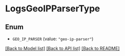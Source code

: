 # LogsGeoIPParserType

## Enum


* `GEO_IP_PARSER` (value: `"geo-ip-parser"`)


[[Back to Model list]](../README.md#documentation-for-models) [[Back to API list]](../README.md#documentation-for-api-endpoints) [[Back to README]](../README.md)


